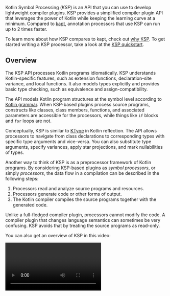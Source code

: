 [//]: # (title: Kotlin Symbol Processing API)

Kotlin Symbol Processing (_KSP_) is an API that you can use to develop lightweight compiler plugins.
KSP provides a simplified compiler plugin API that leverages the power of Kotlin while keeping the learning curve at
a minimum. Compared to [kapt](kapt.md), annotation processors that use KSP can run up to 2 times faster.

To learn more about how KSP compares to kapt, check out [why KSP](ksp-why-ksp.md).
To get started writing a KSP processor, take a look at the [KSP quickstart](ksp-quickstart.md).

## Overview

The KSP API processes Kotlin programs idiomatically. KSP understands Kotlin-specific features, such as extension functions,
declaration-site variance, and local functions. It also models types explicitly and provides basic type checking,
such as equivalence and assign-compatibility.

The API models Kotlin program structures at the symbol level according to [Kotlin grammar](https://kotlinlang.org/docs/reference/grammar.html).
When KSP-based plugins process source programs, constructs like classes, class members, functions, and associated parameters are accessible for the
processors, while things like `if` blocks and `for` loops are not.

Conceptually, KSP is similar to [KType](https://kotlinlang.org/api/latest/jvm/stdlib/kotlin.reflect/-k-type/) in Kotlin reflection.
The API allows processors to navigate from class declarations to corresponding types with specific type arguments and vice-versa.
You can also substitute type arguments, specify variances, apply star projections, and mark nullabilities of types.

Another way to think of KSP is as a preprocessor framework of Kotlin programs. By considering KSP-based plugins as
_symbol processors_, or simply _processors_, the data flow in a compilation can be described in the following steps:

1. Processors read and analyze source programs and resources.
2. Processors generate code or other forms of output.
3. The Kotlin compiler compiles the source programs together with the generated code.

Unlike a full-fledged compiler plugin, processors cannot modify the code.
A compiler plugin that changes language semantics can sometimes be very confusing.
KSP avoids that by treating the source programs as read-only.

You can also get an overview of KSP in this video:

<video href="bv-VyGM3HCY" title="Kotlin Symbol Processing (KSP)"/>


## How KSP looks at source files

Most processors navigate through the various program structures of the input source code.
Before diving into usage of the API, let's see at how a file might look from KSP's point of view:

```text
KSFile
  packageName: KSName
  fileName: String
  annotations: List<KSAnnotation>  (File annotations)
  declarations: List<KSDeclaration>
    KSClassDeclaration // class, interface, object
      simpleName: KSName
      qualifiedName: KSName
      containingFile: String
      typeParameters: KSTypeParameter
      parentDeclaration: KSDeclaration
      classKind: ClassKind
      primaryConstructor: KSFunctionDeclaration
      superTypes: List<KSTypeReference>
      // contains inner classes, member functions, properties, etc.
      declarations: List<KSDeclaration>
    KSFunctionDeclaration // top level function
      simpleName: KSName
      qualifiedName: KSName
      containingFile: String
      typeParameters: KSTypeParameter
      parentDeclaration: KSDeclaration
      functionKind: FunctionKind
      extensionReceiver: KSTypeReference?
      returnType: KSTypeReference
      parameters: List<KSValueParameter>
      // contains local classes, local functions, local variables, etc.
      declarations: List<KSDeclaration>
    KSPropertyDeclaration // global variable
      simpleName: KSName
      qualifiedName: KSName
      containingFile: String
      typeParameters: KSTypeParameter
      parentDeclaration: KSDeclaration
      extensionReceiver: KSTypeReference?
      type: KSTypeReference
      getter: KSPropertyGetter
        returnType: KSTypeReference
      setter: KSPropertySetter
        parameter: KSValueParameter
```

This view lists common things that are declared in the file: classes, functions, properties, and so on.

## `SymbolProcessorProvider`: the entry point

KSP expects an implementation of the `SymbolProcessorProvider` interface to instantiate `SymbolProcessor`:

```kotlin
interface SymbolProcessorProvider {
    fun create(environment: SymbolProcessorEnvironment): SymbolProcessor
}
```

While `SymbolProcessor` is defined as:

```kotlin
interface SymbolProcessor {
    fun process(resolver: Resolver): List<KSAnnotated> // Let's focus on this
    fun finish() {}
    fun onError() {}
}
```

A `Resolver` provides `SymbolProcessor` with access to compiler details such as symbols.
A processor that finds all top-level functions and non-local functions in top-level classes might look something like
the following:

```kotlin
class HelloFunctionFinderProcessor : SymbolProcessor() {
    // ...
    val functions = mutableListOf<String>()
    val visitor = FindFunctionsVisitor()

    override fun process(resolver: Resolver) {
        resolver.getAllFiles().map { it.accept(visitor, Unit) }
    }

    inner class FindFunctionsVisitor : KSVisitorVoid() {
        override fun visitClassDeclaration(classDeclaration: KSClassDeclaration, data: Unit) {
            classDeclaration.getDeclaredFunctions().map { it.accept(this, Unit) }
        }

        override fun visitFunctionDeclaration(function: KSFunctionDeclaration, data: Unit) {
            functions.add(function)
        }

        override fun visitFile(file: KSFile, data: Unit) {
            file.declarations.map { it.accept(this, Unit) }
        }
    }
    // ...
    
    class Provider : SymbolProcessorProvider {
        override fun create(environment: SymbolProcessorEnvironment): SymbolProcessor = TODO()
    }
}
```

## Resources

* [Quickstart](ksp-quickstart.md)
* [Why use KSP?](ksp-why-ksp.md)
* [Examples](ksp-examples.md)
* [How KSP models Kotlin code](ksp-additional-details.md)
* [Reference for Java annotation processor authors](ksp-reference.md)
* [Incremental processing notes](ksp-incremental.md)
* [Multiple round processing notes](ksp-multi-round.md)
* [KSP on multiplatform projects](ksp-multiplatform.md)
* [Running KSP from command line](ksp-command-line.md)
* [FAQ](ksp-faq.md)

## Supported libraries

The table below includes a list of popular libraries on Android and their various stages of support for KSP. If your library is missing, please feel free to submit a pull request.

|Library|Status|Tracking issue for KSP|
|---|---|---|
|Room|[Experimentally supported](https://developer.android.com/jetpack/androidx/releases/room#2.3.0-beta02)|   |
|Moshi|[Officially supported](https://github.com/square/moshi/)|   |
|RxHttp|[Officially supported](https://github.com/liujingxing/rxhttp)|   |
|Kotshi|[Officially supported](https://github.com/ansman/kotshi)|   |
|Lyricist|[Officially supported](https://github.com/adrielcafe/lyricist)|   |
|Lich SavedState|[Officially supported](https://github.com/line/lich/tree/master/savedstate)|   |
|gRPC Dekorator|[Officially supported](https://github.com/mottljan/grpc-dekorator)|   |
|Auto Factory|Not yet supported|[Link](https://github.com/google/auto/issues/982)|
|Dagger|Not yet supported|[Link](https://github.com/google/dagger/issues/2349)|
|Hilt|Not yet supported|[Link](https://issuetracker.google.com/179057202)|
|Glide|Not yet supported|[Link](https://github.com/bumptech/glide/issues/4492)|
|DeeplinkDispatch|[Supported via airbnb/DeepLinkDispatch#323](https://github.com/airbnb/DeepLinkDispatch/pull/323)|
|Micronaut|In Progress|[Link](https://github.com/micronaut-projects/micronaut-core/issues/6781)|
